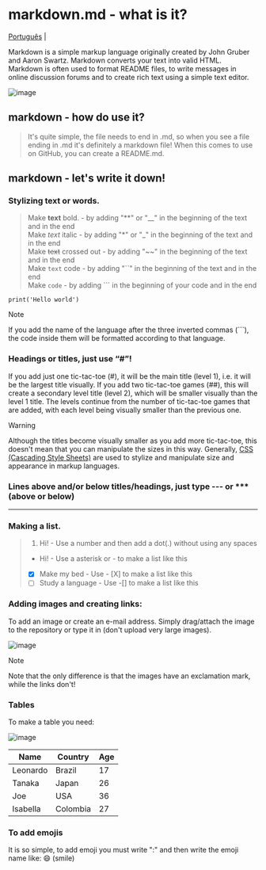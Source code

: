 # markdown.md - what is it?
[Português](https://github.com/ReisLeonardo/markdown/blob/main/ENGLISH.md) |

Markdown is a simple markup language originally created by John Gruber and Aaron Swartz. Markdown converts your text into valid HTML. Markdown is often used to format README files, to write messages in online discussion forums and to create rich text using a simple text editor.

![image](https://user-images.githubusercontent.com/89877899/153759851-7dde4771-2ce5-4086-a392-5739a9e6f1df.png)
## markdown - how do use it?
> It's quite simple, the file needs to end in .md, so when you see a file ending in .md it's definitely a markdown file! When this comes to use on GitHub, you can create a README.md.

## markdown - let's write it down!
### Stylizing text or words.
> Make **text** bold. - by adding "**" or "__" in the beginning of the text and in the end\
> Make *text* italic - by adding "*" or "_" in the beginning of the text and in the end\
> Make ~~text~~ crossed out - by adding "~~" in the beginning of the text and in the end\
> Make ``text`` code - by adding "``" in the beginning of the text and in the end\
> Make ```code``` - by adding ``` in the beginning of your code and in the end
```
print('Hello world')
```

>[!NOTE]
> If you add the name of the language after the three inverted commas (```), the code inside them will be formatted according to that language.

### Headings or titles, just use “#”!
If you add just one tic-tac-toe (#), it will be the main title (level 1), i.e. it will be the largest title visually. If you add two tic-tac-toe games (##), this will create a secondary level title (level 2), which will be smaller visually than the level 1 title. The levels continue from the number of tic-tac-toe games that are added, with each level being visually smaller than the previous one.

>[!WARNING]
> Although the titles become visually smaller as you add more tic-tac-toe, this doesn't mean that you can manipulate the sizes in this way. Generally, [CSS (Cascading Style Sheets)](https://github.com/ReisLeonardo/html-css/blob/main/css.md) are used to stylize and manipulate size and appearance in markup languages.

### Lines above and/or below titles/headings, just type --- or *** (above or below)
***

### Making a list.
> 1. Hi! - Use a number and then add a dot(.) without using any spaces
> * Hi! - Use a asterisk or - to make a list like this
> - [X] Make my bed - Use - [X] to make a list like this 
> - [ ] Study a language - Use -[] to make a list like this

### Adding images and creating links:
To add an image or create an e-mail address. Simply drag/attach the image to the repository or type it in (don't upload very large images).

![image](https://user-images.githubusercontent.com/89877899/153758712-d76ebde7-747d-4695-8501-4d828c5709b5.png)

>[!NOTE]
> Note that the only difference is that the images have an exclamation mark, while the links don't!

### Tables
To make a table you need:

![image](https://user-images.githubusercontent.com/89877899/153759106-21540a9b-2f32-4089-9923-4fdfe05f291d.png)

Name | Country | Age
---|---|---
Leonardo | Brazil | 17
Tanaka | Japan | 26
Joe | USA | 36
Isabella | Colombia | 27

### To add emojis
It is so simple, to add emoji you must write ":" and then write the emoji name like: :smile: (smile)
